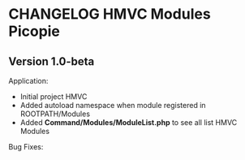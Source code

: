 # CHANGELOG HMVC Modules Picopie

## Version 1.0-beta

Application:

- Initial project HMVC
- Added autoload namespace when module registered in ROOTPATH/Modules
- Added **Command/Modules/ModuleList.php** to see all list HMVC Modules

Bug Fixes: